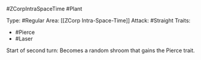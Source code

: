 #ZCorpIntraSpaceTime #Plant 

Type: #Regular 
Area: [[ZCorp Intra-Space-Time]]
Attack: #Straight
Traits:
- #Pierce
- #Laser

Start of second turn: Becomes a random shroom that gains the Pierce trait. 